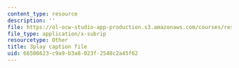 ```yaml
---
content_type: resource
description: ''
file: https://ol-ocw-studio-app-production.s3.amazonaws.com/courses/res-6-012-introduction-to-probability-spring-2018/66506623c9a9b3a8023f2548c2a45f62_vEsUsaK1HBk.srt
file_type: application/x-subrip
resourcetype: Other
title: 3play caption file
uid: 66506623-c9a9-b3a8-023f-2548c2a45f62
---
```

